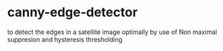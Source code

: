 # canny-edge-detector
to detect the edges in a satellite image optimally by use of Non maximal suppresion and hysteresis  thresholding  
